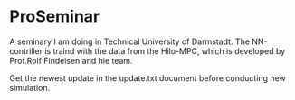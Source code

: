 # ProSeminar
A seminary I am doing in Technical University of Darmstadt. The NN-contriller is traind with the data from the Hilo-MPC, which is developed by Prof.Rolf 
Findeisen and hie team.


Get the newest update in the update.txt document before conducting new simulation.
